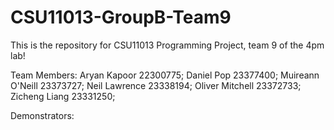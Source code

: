 # CSU11013-GroupB-Team9
This is the repository for CSU11013 Programming Project, team 9 of the 4pm lab!

Team Members:
Aryan Kapoor  22300775;
Daniel  Pop   23377400;
Muireann O'Neill 23373727;
Neil Lawrence 23338194;
Oliver Mitchell 23372733;
Zicheng Liang 23331250;

Demonstrators:
